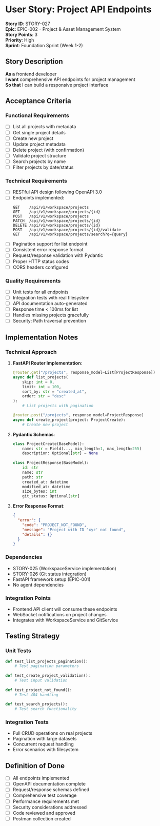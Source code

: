 # User Story: Project API Endpoints

**Story ID**: STORY-027  
**Epic**: EPIC-002 - Project & Asset Management System  
**Story Points**: 3  
**Priority**: High  
**Sprint**: Foundation Sprint (Week 1-2)  

## Story Description

**As a** frontend developer  
**I want** comprehensive API endpoints for project management  
**So that** I can build a responsive project interface  

## Acceptance Criteria

### Functional Requirements
- [ ] List all projects with metadata
- [ ] Get single project details
- [ ] Create new project
- [ ] Update project metadata
- [ ] Delete project (with confirmation)
- [ ] Validate project structure
- [ ] Search projects by name
- [ ] Filter projects by date/status

### Technical Requirements
- [ ] RESTful API design following OpenAPI 3.0
- [ ] Endpoints implemented:
  ```
  GET    /api/v1/workspace/projects
  GET    /api/v1/workspace/projects/{id}
  POST   /api/v1/workspace/projects
  PATCH  /api/v1/workspace/projects/{id}
  DELETE /api/v1/workspace/projects/{id}
  POST   /api/v1/workspace/projects/{id}/validate
  GET    /api/v1/workspace/projects/search?q={query}
  ```
- [ ] Pagination support for list endpoint
- [ ] Consistent error response format
- [ ] Request/response validation with Pydantic
- [ ] Proper HTTP status codes
- [ ] CORS headers configured

### Quality Requirements
- [ ] Unit tests for all endpoints
- [ ] Integration tests with real filesystem
- [ ] API documentation auto-generated
- [ ] Response time < 100ms for list
- [ ] Handles missing projects gracefully
- [ ] Security: Path traversal prevention

## Implementation Notes

### Technical Approach
1. **FastAPI Router Implementation**:
   ```python
   @router.get("/projects", response_model=List[ProjectResponse])
   async def list_projects(
       skip: int = 0,
       limit: int = 100,
       sort_by: str = "created_at",
       order: str = "desc"
   ):
       # List projects with pagination
   
   @router.post("/projects", response_model=ProjectResponse)
   async def create_project(project: ProjectCreate):
       # Create new project
   ```

2. **Pydantic Schemas**:
   ```python
   class ProjectCreate(BaseModel):
       name: str = Field(..., min_length=1, max_length=255)
       description: Optional[str] = None
       
   class ProjectResponse(BaseModel):
       id: str
       name: str
       path: str
       created_at: datetime
       modified_at: datetime
       size_bytes: int
       git_status: Optional[str]
   ```

3. **Error Response Format**:
   ```json
   {
     "error": {
       "code": "PROJECT_NOT_FOUND",
       "message": "Project with ID 'xyz' not found",
       "details": {}
     }
   }
   ```

### Dependencies
- STORY-025 (WorkspaceService implementation)
- STORY-026 (Git status integration)
- FastAPI framework setup (EPIC-001)
- No agent dependencies

### Integration Points
- Frontend API client will consume these endpoints
- WebSocket notifications on project changes
- Integrates with WorkspaceService and GitService

## Testing Strategy

### Unit Tests
```python
def test_list_projects_pagination():
    # Test pagination parameters
    
def test_create_project_validation():
    # Test input validation
    
def test_project_not_found():
    # Test 404 handling
    
def test_search_projects():
    # Test search functionality
```

### Integration Tests
- Full CRUD operations on real projects
- Pagination with large datasets
- Concurrent request handling
- Error scenarios with filesystem

## Definition of Done
- [ ] All endpoints implemented
- [ ] OpenAPI documentation complete
- [ ] Request/response schemas defined
- [ ] Comprehensive test coverage
- [ ] Performance requirements met
- [ ] Security considerations addressed
- [ ] Code reviewed and approved
- [ ] Postman collection created